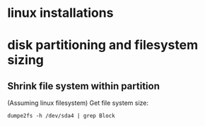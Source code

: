 # linux installations

# disk partitioning and filesystem sizing

## Shrink file system within partition

(Assuming linux filesystem) Get file system size:
```
dumpe2fs -h /dev/sda4 | grep Block
